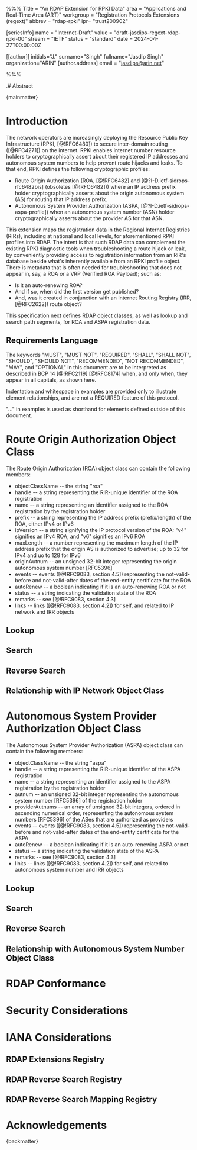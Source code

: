 %%%
Title = "An RDAP Extension for RPKI Data"
area = "Applications and Real-Time Area (ART)"
workgroup = "Registration Protocols Extensions (regext)"
abbrev = "rdap-rpki"
ipr= "trust200902"

[seriesInfo]
name = "Internet-Draft"
value = "draft-jasdips-regext-rdap-rpki-00"
stream = "IETF"
status = "standard"
date = 2024-04-27T00:00:00Z

[[author]]
initials="J."
surname="Singh"
fullname="Jasdip Singh"
organization="ARIN"
[author.address]
email = "jasdips@arin.net"

%%%

.# Abstract

{mainmatter}

# Introduction

The network operators are increasingly deploying the Resource Public Key Infrastructure (RPKI, [@!RFC6480]) to secure
inter-domain routing ([@RFC4271]) on the internet. RPKI enables internet number resource holders to cryptographically
assert about their registered IP addresses and autonomous system numbers to help prevent route hijacks and leaks. To
that end, RPKI defines the following cryptographic profiles:

* Route Origin Authorization (ROA, [@!RFC6482] and [@?I-D.ietf-sidrops-rfc6482bis] (obsoletes [@!RFC6482])) where an IP
  address prefix holder cryptographically asserts about the origin autonomous system (AS) for routing that IP address
  prefix.
* Autonomous System Provider Authorization (ASPA, [@?I-D.ietf-sidrops-aspa-profile]) when an autonomous system number
  (ASN) holder cryptographically asserts about the provider AS for that ASN.

This extension maps the registration data in the Regional Internet Registries (RIRs), including at national and local
levels, for aforementioned RPKI profiles into RDAP. The intent is that such RDAP data can complement the existing RPKI
diagnostic tools when troubleshooting a route hijack or leak, by conveniently providing access to registration
information from an RIR's database beside what's inherently available from an RPKI profile object. There is metadata
that is often needed for troubleshooting that does not appear in, say, a ROA or a VRP (Verified ROA Payload); such as:

* Is it an auto-renewing ROA?
* And if so, when did the first version get published?
* And, was it created in conjunction with an Internet Routing Registry (IRR, [@RFC2622]) route object?

This specification next defines RDAP object classes, as well as lookup and search path segments, for ROA and ASPA
registration data.

## Requirements Language

The keywords "MUST", "MUST NOT", "REQUIRED", "SHALL", "SHALL NOT",
"SHOULD", "SHOULD NOT", "RECOMMENDED", "NOT RECOMMENDED", "MAY", and
"OPTIONAL" in this document are to be interpreted as described in BCP
14 [@!RFC2119] [@!RFC8174] when, and only when, they appear in all
capitals, as shown here.

Indentation and whitespace in examples are provided only to illustrate
element relationships, and are not a REQUIRED feature of this
protocol.

"..." in examples is used as shorthand for elements defined outside of
this document.

# Route Origin Authorization Object Class

The Route Origin Authorization (ROA) object class can contain the following members:

* objectClassName -- the string "roa"
* handle -- a string representing the RIR-unique identifier of the ROA registration
* name -- a string representing an identifier assigned to the ROA registration by the registration holder
* prefix -- a string representing the IP address prefix (prefix/length) of the ROA, either IPv4 or IPv6
* ipVersion -- a string signifying the IP protocol version of the ROA: "v4" signifies an IPv4 ROA, and "v6" signifies
  an IPv6 ROA
* maxLength -- a number representing the maximum length of the IP address prefix that the origin AS is authorized to
  advertise; up to 32 for IPv4 and uo to 128 for IPv6
* originAutnum -- an unsigned 32-bit integer representing the origin autonomous system number [RFC5396]
* events -- events ([@!RFC9083, section 4.5]) representing the not-valid-before and not-valid-after dates of the
  end-entity certificate for the ROA
* autoRenew -- a boolean indicating if it is an auto-renewing ROA or not
* status -- a string indicating the validation state of the ROA
* remarks -- see [@!RFC9083, section 4.3]
* links -- links ([@!RFC9083, section 4.2]) for self, and related to IP network and IRR objects

## Lookup

## Search

## Reverse Search

## Relationship with IP Network Object Class

# Autonomous System Provider Authorization Object Class

The Autonomous System Provider Authorization (ASPA) object class can contain the following members:

* objectClassName -- the string "aspa"
* handle -- a string representing the RIR-unique identifier of the ASPA registration
* name -- a string representing an identifier assigned to the ASPA registration by the registration holder
* autnum -- an unsigned 32-bit integer representing the autonomous system number [RFC5396] of the registration holder
* providerAutnums -- an array of unsigned 32-bit integers, ordered in ascending numerical order, representing the
  autonomous system numbers [RFC5396] of the ASes that are authorized as providers
* events -- events ([@!RFC9083, section 4.5]) representing the not-valid-before and not-valid-after dates of the
  end-entity certificate for the ASPA
* autoRenew -- a boolean indicating if it is an auto-renewing ASPA or not
* status -- a string indicating the validation state of the ASPA
* remarks -- see [@!RFC9083, section 4.3]
* links -- links ([@!RFC9083, section 4.2]) for self, and related to autonomous system number and IRR objects

## Lookup

## Search

## Reverse Search

## Relationship with Autonomous System Number Object Class

# RDAP Conformance

# Security Considerations

# IANA Considerations

## RDAP Extensions Registry

## RDAP Reverse Search Registry

## RDAP Reverse Search Mapping Registry

# Acknowledgements

{backmatter}
